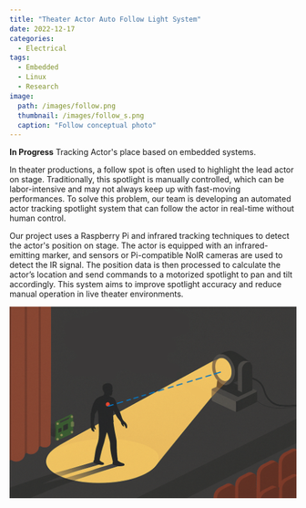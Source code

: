 ```yaml
---
title: "Theater Actor Auto Follow Light System"
date: 2022-12-17
categories:
  - Electrical
tags:
  - Embedded
  - Linux
  - Research
image: 
  path: /images/follow.png
  thumbnail: /images/follow_s.png
  caption: "Follow conceptual photo"
---
```


**In Progress** Tracking Actor's place based on embedded systems.

In theater productions, a follow spot is often used to highlight the lead actor on stage. Traditionally, this spotlight is manually controlled, which can be labor-intensive and may not always keep up with fast-moving performances. To solve this problem, our team is developing an automated actor tracking spotlight system that can follow the actor in real-time without human control.

Our project uses a Raspberry Pi and infrared tracking techniques to detect the actor's position on stage. The actor is equipped with an infrared-emitting marker, and sensors or Pi-compatible NoIR cameras are used to detect the IR signal. The position data is then processed to calculate the actor’s location and send commands to a motorized spotlight to pan and tilt accordingly. This system aims to improve spotlight accuracy and reduce manual operation in live theater environments.

![Auto Following Light](/images/follow.png)

